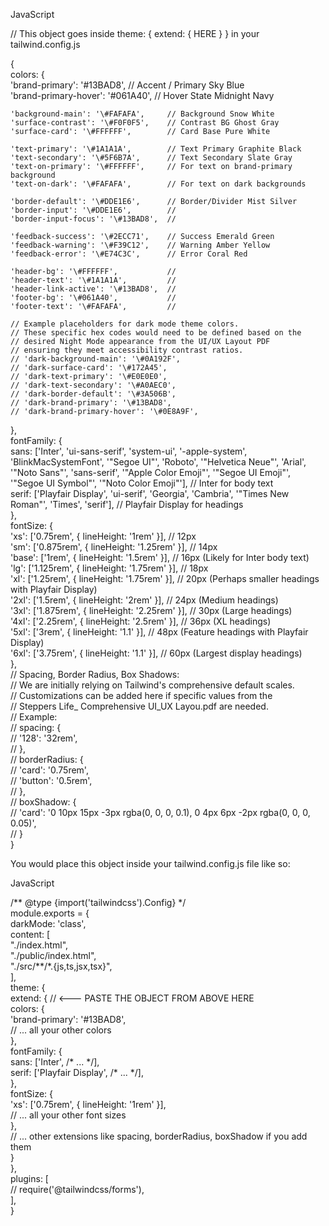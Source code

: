 JavaScript

// This object goes inside theme: { extend: { HERE } } in your tailwind.config.js

{  
  colors: {  
    'brand-primary': '\#13BAD8',        // Accent / Primary Sky Blue  
    'brand-primary-hover': '\#061A40', // Hover State Midnight Navy  
      
    'background-main': '\#FAFAFA',     // Background Snow White  
    'surface-contrast': '\#F0F0F5',    // Contrast BG Ghost Gray  
    'surface-card': '\#FFFFFF',        // Card Base Pure White  
      
    'text-primary': '\#1A1A1A',        // Text Primary Graphite Black  
    'text-secondary': '\#5F6B7A',      // Text Secondary Slate Gray  
    'text-on-primary': '\#FFFFFF',     // For text on brand-primary background  
    'text-on-dark': '\#FAFAFA',        // For text on dark backgrounds  
      
    'border-default': '\#DDE1E6',      // Border/Divider Mist Silver  
    'border-input': '\#DDE1E6',        //  
    'border-input-focus': '\#13BAD8',  //

    'feedback-success': '\#2ECC71',    // Success Emerald Green  
    'feedback-warning': '\#F39C12',    // Warning Amber Yellow  
    'feedback-error': '\#E74C3C',      // Error Coral Red

    'header-bg': '\#FFFFFF',           //  
    'header-text': '\#1A1A1A',         //  
    'header-link-active': '\#13BAD8',  //  
    'footer-bg': '\#061A40',           //  
    'footer-text': '\#FAFAFA',         //

    // Example placeholders for dark mode theme colors.  
    // These specific hex codes would need to be defined based on the  
    // desired Night Mode appearance from the UI/UX Layout PDF  
    // ensuring they meet accessibility contrast ratios.  
    // 'dark-background-main': '\#0A192F',   
    // 'dark-surface-card': '\#172A45',      
    // 'dark-text-primary': '\#E0E0E0',      
    // 'dark-text-secondary': '\#A0AEC0',    
    // 'dark-border-default': '\#3A506B',  
    // 'dark-brand-primary': '\#13BAD8',   
    // 'dark-brand-primary-hover': '\#0E8A9F',   
  },  
  fontFamily: {  
    sans: \['Inter', 'ui-sans-serif', 'system-ui', '-apple-system', 'BlinkMacSystemFont', '"Segoe UI"', 'Roboto', '"Helvetica Neue"', 'Arial', '"Noto Sans"', 'sans-serif', '"Apple Color Emoji"', '"Segoe UI Emoji"', '"Segoe UI Symbol"', '"Noto Color Emoji"'\], // Inter for body text  
    serif: \['Playfair Display', 'ui-serif', 'Georgia', 'Cambria', '"Times New Roman"', 'Times', 'serif'\], // Playfair Display for headings  
  },  
  fontSize: {  
    'xs': \['0.75rem', { lineHeight: '1rem' }\],         // 12px  
    'sm': \['0.875rem', { lineHeight: '1.25rem' }\],     // 14px  
    'base': \['1rem', { lineHeight: '1.5rem' }\],       // 16px (Likely for Inter body text)  
    'lg': \['1.125rem', { lineHeight: '1.75rem' }\],     // 18px  
    'xl': \['1.25rem', { lineHeight: '1.75rem' }\],     // 20px (Perhaps smaller headings with Playfair Display)  
    '2xl': \['1.5rem', { lineHeight: '2rem' }\],         // 24px (Medium headings)  
    '3xl': \['1.875rem', { lineHeight: '2.25rem' }\],   // 30px (Large headings)  
    '4xl': \['2.25rem', { lineHeight: '2.5rem' }\],     // 36px (XL headings)  
    '5xl': \['3rem', { lineHeight: '1.1' }\],           // 48px (Feature headings with Playfair Display)  
    '6xl': \['3.75rem', { lineHeight: '1.1' }\],         // 60px (Largest display headings)  
  },  
  // Spacing, Border Radius, Box Shadows:  
  // We are initially relying on Tailwind's comprehensive default scales.  
  // Customizations can be added here if specific values from the   
  // Steppers Life\_ Comprehensive UI\_UX Layou.pdf are needed.  
  // Example:  
  // spacing: {  
  //   '128': '32rem',   
  // },  
  // borderRadius: {  
  //   'card': '0.75rem',   
  //   'button': '0.5rem',   
  // },  
  // boxShadow: {  
  //   'card': '0 10px 15px \-3px rgba(0, 0, 0, 0.1), 0 4px 6px \-2px rgba(0, 0, 0, 0.05)',  
  // }  
}

You would place this object inside your tailwind.config.js file like so:

JavaScript

/\*\* @type {import('tailwindcss').Config} \*/  
module.exports \= {  
  darkMode: 'class',  
  content: \[  
    "./index.html",  
    "./public/index.html",  
    "./src/\*\*/\*.{js,ts,jsx,tsx}",  
  \],  
  theme: {  
    extend: { // \<--- PASTE THE OBJECT FROM ABOVE HERE  
      colors: {  
        'brand-primary': '\#13BAD8',  
        // ... all your other colors  
      },  
      fontFamily: {  
        sans: \['Inter', /\* ... \*/\],  
        serif: \['Playfair Display', /\* ... \*/\],  
      },  
      fontSize: {  
        'xs': \['0.75rem', { lineHeight: '1rem' }\],  
        // ... all your other font sizes  
      },  
      // ... other extensions like spacing, borderRadius, boxShadow if you add them  
    }  
  },  
  plugins: \[  
    // require('@tailwindcss/forms'),  
  \],  
}  
